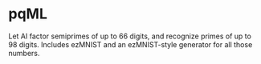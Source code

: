 # pqML
Let AI factor semiprimes of up to 66 digits, and recognize primes of up to 98 digits. Includes ezMNIST and an ezMNIST-style generator for all those numbers.
